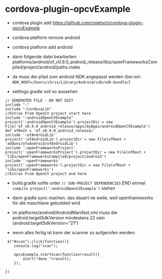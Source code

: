# cordova-plugin-opcvExample

- cordova plugin add https://github.com/cpietsch/cordova-plugin-opcvExample
- cordova platform remove android
- cordova platform add android

- dann folgende datei bearbeiten: platforms/android/of_v0.9.0_android_release/libs/openFrameworksCompiled/project/android/paths.make
- da muss der pfad zum android NDK angepasst werden (bei mir: ```NDK_ROOT=/Users/chris/Library/Android/sdk/ndk-bundle/```)


- settings.gradle soll so aussehen

```
// GENERATED FILE - DO NOT EDIT
include ":"
include ":CordovaLib"
//Extras From OpenCV project start here
include ":androidOpenCVExample"
project(':androidOpenCVExample').projectDir = new File('of_v0.9.0_android_release/apps/myApps/androidOpenCVExample')
def ofRoot = 'of_v0.9.0_android_release/'
include ':ofAndroidLib'
project(':ofAndroidLib').projectDir = new File(ofRoot + 'addons/ofxAndroid/ofAndroidLib')
include ':openFrameworksProject'
project(':openFrameworksProject').projectDir = new File(ofRoot + 'libs/openFrameworksCompiled/project/android')
include ':openFrameworks'
project(':openFrameworks').projectDir = new File(ofRoot + 'libs/openFrameworks')
//Extras From OpenCV project end here
```

- build.gradle sollte unter ```// SUB-PROJECT DEPENDENCIES``` END einmal ```compile project(':androidOpenCVExample')``` stehen
- dann gradle sync machen. das dauert ne weile, weil openframeworks für die maschiene gebuilded wird
- im platforms/android/AndroidManifest.xml muss die android:targetSdkVersion mindestens 22 sein (android:targetSdkVersion="21")


- wenn alles fertig ist kann der scanner so aufgerufen werden:
```
 $("#scan").click(function(){
    console.log("scan");

    opcvExample.startScan(function(result){
        alert("done "+result);
    });

})
```
